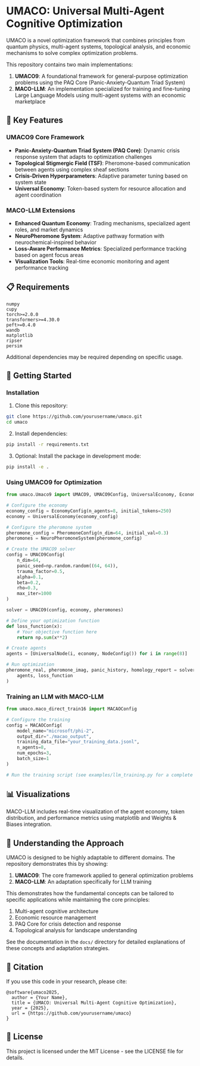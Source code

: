 # UMACO: Universal Multi-Agent Cognitive Optimization

UMACO is a novel optimization framework that combines principles from quantum physics, multi-agent systems, topological analysis, and economic mechanisms to solve complex optimization problems.

This repository contains two main implementations:

1. **UMACO9**: A foundational framework for general-purpose optimization problems using the PAQ Core (Panic-Anxiety-Quantum Triad System)
2. **MACO-LLM**: An implementation specialized for training and fine-tuning Large Language Models using multi-agent systems with an economic marketplace

## 🌟 Key Features

### UMACO9 Core Framework
- **Panic-Anxiety-Quantum Triad System (PAQ Core)**: Dynamic crisis response system that adapts to optimization challenges
- **Topological Stigmergic Field (TSF)**: Pheromone-based communication between agents using complex sheaf sections
- **Crisis-Driven Hyperparameters**: Adaptive parameter tuning based on system state
- **Universal Economy**: Token-based system for resource allocation and agent coordination

### MACO-LLM Extensions
- **Enhanced Quantum Economy**: Trading mechanisms, specialized agent roles, and market dynamics
- **NeuroPheromone System**: Adaptive pathway formation with neurochemical-inspired behavior
- **Loss-Aware Performance Metrics**: Specialized performance tracking based on agent focus areas
- **Visualization Tools**: Real-time economic monitoring and agent performance tracking

## 📋 Requirements

```
numpy
cupy
torch>=2.0.0
transformers>=4.30.0
peft>=0.4.0
wandb
matplotlib
ripser
persim
```

Additional dependencies may be required depending on specific usage.

## 🚀 Getting Started

### Installation

1. Clone this repository:
```bash
git clone https://github.com/yourusername/umaco.git
cd umaco
```

2. Install dependencies:
```bash
pip install -r requirements.txt
```

3. Optional: Install the package in development mode:
```bash
pip install -e .
```

### Using UMACO9 for Optimization

```python
from umaco.Umaco9 import UMACO9, UMACO9Config, UniversalEconomy, EconomyConfig, NeuroPheromoneSystem, PheromoneConfig, UniversalNode, NodeConfig

# Configure the economy
economy_config = EconomyConfig(n_agents=8, initial_tokens=250)
economy = UniversalEconomy(economy_config)

# Configure the pheromone system
pheromone_config = PheromoneConfig(n_dim=64, initial_val=0.3)
pheromones = NeuroPheromoneSystem(pheromone_config)

# Create the UMACO9 solver
config = UMACO9Config(
    n_dim=64,
    panic_seed=np.random.random((64, 64)),
    trauma_factor=0.5,
    alpha=0.1, 
    beta=0.2,
    rho=0.3,
    max_iter=1000
)

solver = UMACO9(config, economy, pheromones)

# Define your optimization function
def loss_function(x):
    # Your objective function here
    return np.sum(x**2)

# Create agents
agents = [UniversalNode(i, economy, NodeConfig()) for i in range(8)]

# Run optimization
pheromone_real, pheromone_imag, panic_history, homology_report = solver.optimize(
    agents, loss_function
)
```

### Training an LLM with MACO-LLM

```python
from umaco.maco_direct_train16 import MACAOConfig

# Configure the training
config = MACAOConfig(
    model_name="microsoft/phi-2",
    output_dir="./macao_output",
    training_data_file="your_training_data.jsonl",
    n_agents=8,
    num_epochs=3,
    batch_size=1
)

# Run the training script (see examples/llm_training.py for a complete example)
```

## 📊 Visualizations

MACO-LLM includes real-time visualization of the agent economy, token distribution, and performance metrics using matplotlib and Weights & Biases integration.

## 🧠 Understanding the Approach

UMACO is designed to be highly adaptable to different domains. The repository demonstrates this by showing:

1. **UMACO9**: The core framework applied to general optimization problems
2. **MACO-LLM**: An adaptation specifically for LLM training

This demonstrates how the fundamental concepts can be tailored to specific applications while maintaining the core principles:

1. Multi-agent cognitive architecture
2. Economic resource management
3. PAQ Core for crisis detection and response
4. Topological analysis for landscape understanding

See the documentation in the `docs/` directory for detailed explanations of these concepts and adaptation strategies.

## 📝 Citation

If you use this code in your research, please cite:

```
@software{umaco2025,
  author = {Your Name},
  title = {UMACO: Universal Multi-Agent Cognitive Optimization},
  year = {2025},
  url = {https://github.com/yourusername/umaco}
}
```

## 📄 License

This project is licensed under the MIT License - see the LICENSE file for details.
